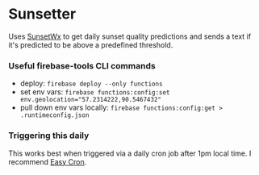 # Sunsetter

Uses [SunsetWx](https://sunsetwx.com/) to get daily sunset quality predictions and sends a text if it's predicted to be above a predefined threshold.

### Useful firebase-tools CLI commands
- deploy: `firebase deploy --only functions`
- set env vars: `firebase functions:config:set env.geolocation="57.2314222,90.5467432"`
- pull down env vars locally: `firebase functions:config:get > .runtimeconfig.json`

### Triggering this daily
This works best when triggered via a daily cron job after 1pm local time. I recommend [Easy Cron](https://www.easycron.com).
